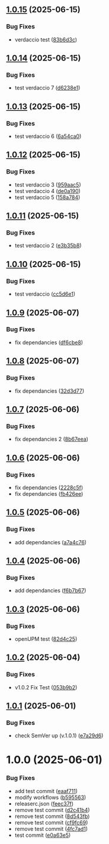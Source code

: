 ## [1.0.15](https://github.com/gus6615/Unity6_DevelopKit/compare/v1.0.14...v1.0.15) (2025-06-15)


### Bug Fixes

* verdaccio test ([83b6d3c](https://github.com/gus6615/Unity6_DevelopKit/commit/83b6d3c6807d9efbe2c128df49c8d90934c277e6))

## [1.0.14](https://github.com/gus6615/Unity6_DevelopKit/compare/v1.0.13...v1.0.14) (2025-06-15)


### Bug Fixes

* test verdaccio 7 ([d6238e1](https://github.com/gus6615/Unity6_DevelopKit/commit/d6238e12c1ac010fbd7c6bb3dc7b1e7a53233dc5))

## [1.0.13](https://github.com/gus6615/Unity6_DevelopKit/compare/v1.0.12...v1.0.13) (2025-06-15)


### Bug Fixes

* test verdaccio 6 ([6a54ca0](https://github.com/gus6615/Unity6_DevelopKit/commit/6a54ca0246ef9c51c6cb30b61e9367f43bf2edfb))

## [1.0.12](https://github.com/gus6615/Unity6_DevelopKit/compare/v1.0.11...v1.0.12) (2025-06-15)


### Bug Fixes

* test verdaccio 3 ([959aac5](https://github.com/gus6615/Unity6_DevelopKit/commit/959aac52b3063363b4349e182bad19484042af1f))
* test verdaccio 4 ([de0a190](https://github.com/gus6615/Unity6_DevelopKit/commit/de0a1907a54bb03ae78f189726aaf1c25dc9a046))
* test verdaccio 5 ([158a784](https://github.com/gus6615/Unity6_DevelopKit/commit/158a784cdbe5d7078346e1ef38384b78f6274a0b))

## [1.0.11](https://github.com/gus6615/Unity6_DevelopKit/compare/v1.0.10...v1.0.11) (2025-06-15)


### Bug Fixes

* test verdaccio 2 ([e3b35b8](https://github.com/gus6615/Unity6_DevelopKit/commit/e3b35b8822ddf02ff9949638c3f9de84d2e297fe))

## [1.0.10](https://github.com/gus6615/Unity6_DevelopKit/compare/v1.0.9...v1.0.10) (2025-06-15)


### Bug Fixes

* test verdaccio ([cc5d6e1](https://github.com/gus6615/Unity6_DevelopKit/commit/cc5d6e1254b2b52af87672f0d158f4a6ae89a4ff))

## [1.0.9](https://github.com/gus6615/Unity6_DevelopKit/compare/v1.0.8...v1.0.9) (2025-06-07)


### Bug Fixes

* fix dependancies ([df6cbe8](https://github.com/gus6615/Unity6_DevelopKit/commit/df6cbe88f2b1309ef4898c893114dc2ee1f8b0b3))

## [1.0.8](https://github.com/gus6615/Unity6_DevelopKit/compare/v1.0.7...v1.0.8) (2025-06-07)


### Bug Fixes

* fix dependancies ([32d3d77](https://github.com/gus6615/Unity6_DevelopKit/commit/32d3d77fb8d80236b1274472cc93ca1f76e925d5))

## [1.0.7](https://github.com/gus6615/Unity6_DevelopKit/compare/v1.0.6...v1.0.7) (2025-06-06)


### Bug Fixes

* fix dependancies 2 ([8b67eea](https://github.com/gus6615/Unity6_DevelopKit/commit/8b67eea0acafa8ae873d72585ba4d5d3f1456d07))

## [1.0.6](https://github.com/gus6615/Unity6_DevelopKit/compare/v1.0.5...v1.0.6) (2025-06-06)


### Bug Fixes

* fix dependancies ([2228c5f](https://github.com/gus6615/Unity6_DevelopKit/commit/2228c5f9efd7ee63909b9067026551d035f20fc5))
* fix dependancies ([fb426ee](https://github.com/gus6615/Unity6_DevelopKit/commit/fb426ee9de423fefa56f047567e4bd9aad0b8cbc))

## [1.0.5](https://github.com/gus6615/Unity6_DevelopKit/compare/v1.0.4...v1.0.5) (2025-06-06)


### Bug Fixes

* add dependancies ([a7a4c76](https://github.com/gus6615/Unity6_DevelopKit/commit/a7a4c76dd3ede0ffd1e6dbbdc8190862bd98d359))

## [1.0.4](https://github.com/gus6615/Unity6_DevelopKit/compare/v1.0.3...v1.0.4) (2025-06-06)


### Bug Fixes

* add dependancies ([f6b7b67](https://github.com/gus6615/Unity6_DevelopKit/commit/f6b7b67b2f77c90cff63d78ec59905f404fac149))

## [1.0.3](https://github.com/gus6615/Unity6_DevelopKit/compare/v1.0.2...v1.0.3) (2025-06-06)


### Bug Fixes

* openUPM test ([82d4c25](https://github.com/gus6615/Unity6_DevelopKit/commit/82d4c2567c16e30d65b13b54117e5d0c76dc3456))

## [1.0.2](https://github.com/gus6615/Unity6_DevelopKit/compare/v1.0.1...v1.0.2) (2025-06-04)


### Bug Fixes

* v1.0.2 Fix Test ([053b9b2](https://github.com/gus6615/Unity6_DevelopKit/commit/053b9b271cea219b1cf95b701eda1788ee9a9e16))

## [1.0.1](https://github.com/gus6615/Unity6_DevelopKit/compare/v1.0.0...v1.0.1) (2025-06-01)


### Bug Fixes

* check SemVer up (v.1.0.1) ([e7a29d6](https://github.com/gus6615/Unity6_DevelopKit/commit/e7a29d6822525817a6c5c5002866377c7cc07911))

# 1.0.0 (2025-06-01)


### Bug Fixes

* add test commit ([eaaf711](https://github.com/gus6615/Unity6_DevelopKit/commit/eaaf711f8a7ddfacf249ad121df41648a0681950))
* modify workflows ([b595563](https://github.com/gus6615/Unity6_DevelopKit/commit/b595563cbfc095d7db317cc75b878723b5ccadca))
* releaserc.json ([feec37f](https://github.com/gus6615/Unity6_DevelopKit/commit/feec37ff85c342506e22fd0480e1a1957cb41b16))
* remove test commit ([d2c41b4](https://github.com/gus6615/Unity6_DevelopKit/commit/d2c41b4d94ffe257bdc301ec3f8c829c8feba5c2))
* remove test commit ([8d543fb](https://github.com/gus6615/Unity6_DevelopKit/commit/8d543fbede71c0a06c8617069f8fa4f1ce7ac7fa))
* remove test commit ([cf9fc69](https://github.com/gus6615/Unity6_DevelopKit/commit/cf9fc69d38f3f0488f45d2f254ddbf1744b6e646))
* remove test commit ([4fc7ad1](https://github.com/gus6615/Unity6_DevelopKit/commit/4fc7ad15c7e45155502292bdf94ede042ff92fb3))
* test commit ([e0a63e5](https://github.com/gus6615/Unity6_DevelopKit/commit/e0a63e586538743c499a280ea25d8ddade4d7784))
